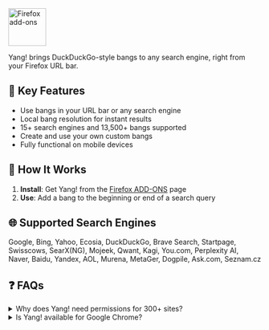   <a href="https://addons.mozilla.org/addon/yang-addon/">
    <picture>
      <source srcset="https://i.imgur.com/ZluoP7T.png" media="(prefers-color-scheme: dark)">
      <img height="75" src="https://i.imgur.com/4PobQqE.png" alt="Firefox add-ons"></picture></a>
  <a/>



Yang! brings DuckDuckGo-style bangs to any search engine, right from your Firefox URL bar.

## 🚀 Key Features

- Use bangs in your URL bar or any search engine
- Local bang resolution for instant results
- 15+ search engines and 13,500+ bangs supported
- Create and use your own custom bangs
- Fully functional on mobile devices

## 🔧 How It Works

1. **Install**: Get Yang! from the [Firefox ADD-ONS](https://addons.mozilla.org/addon/yang-addon/) page
2. **Use**: Add a bang to the beginning or end of a search query

## 🌐 Supported Search Engines

Google, Bing, Yahoo, Ecosia, DuckDuckGo, Brave Search, Startpage, Swisscows, SearX(NG), Mojeek, Qwant, Kagi, You.com, Perplexity AI, Naver, Baidu, Yandex, AOL, Murena, MetaGer, Dogpile, Ask.com, Seznam.cz


## ❓ FAQs

<details>
<summary>Why does Yang! need permissions for 300+ sites?</summary>
Instead of requesting data access for all sites, we explicitly specify the supported search engine sites in the permissions. While this list is extensive, you can view the exact sites in the manifest.json file.
</details>

<details>
<summary>Is Yang! available for Google Chrome?</summary>
No idea, I don't have this package installed on my system. I will not support it myself, but Pull Requests are welcome.
</details>

